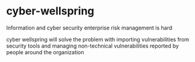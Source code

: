 # cyber-wellspring
Information and cyber security enterprise risk management is hard

cyber wellspring will solve the problem with importing vulnerabilities from security tools and managing non-technical vulnerabilities reported by people around the organization
